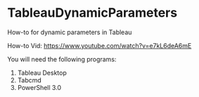 # TableauDynamicParameters
How-to for dynamic parameters in Tableau

How-to Vid:
https://www.youtube.com/watch?v=e7kL6deA6mE

You will need the following programs:

1. Tableau Desktop
2. Tabcmd
3. PowerShell 3.0
